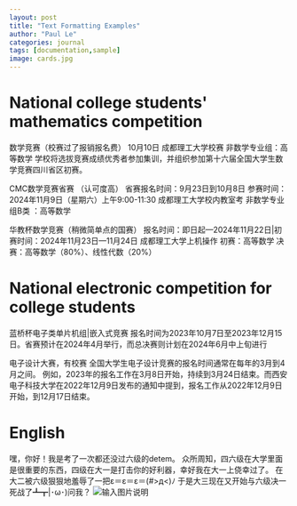```yaml
---
layout: post
title: "Text Formatting Examples"
author: "Paul Le"
categories: journal
tags: [documentation,sample]
image: cards.jpg
---
```


# National college students' mathematics competition

数学竞赛（校赛过了报销报名费）
10月10日 成都理工大学校赛 非数学专业组：高等数学
学校将选拔竞赛成绩优秀者参加集训，并组织参加第十六届全国大学生数学竞赛四川省区初赛。

CMC数学竞赛省赛 （认可度高）
省赛报名时间：9月23日到10月8日
参赛时间：2024年11月9日（星期六）上午9:00-11:30 
成都理工大学校内教室考  非数学专业组B类 ：高等数学

华教杯数学竞赛（稍微简单点的国赛）
报名时间：即日起—2024年11月22日|初赛时间：2024年11月23日—11月24日
成都理工大学上机操作   初赛：高等数学
决赛：高等数学（80%）、线性代数（20%）



# National electronic competition for college students

蓝桥杯电子类单片机组|嵌入式竞赛
报名时间为2023年10月7日至2023年12月15日。省赛预计在2024年4月举行，而总决赛则计划在2024年6月中上旬进行

电子设计大赛，有校赛
全国大学生电子设计竞赛的报名时间通常在每年的3月到4月之间。
例如，2023年的报名工作在3月8日开始，持续到3月24日结束。而西安电子科技大学在2022年12月9日发布的通知中提到，报名工作从2022年12月9日开始，到12月17日结束。

# English

嘿，你好！我是考了一次都还没过六级的detem。
众所周知，四六级在大学里面是很重要的东西，四级在大一是打击你的好利器，幸好我在大一上侥幸过了。
在大二被六级狠狠地羞辱了一把ε＝ε＝ε＝(#>д<)ﾉ
于是大三现在又开始与六级决一死战了┻┳|･ω･)问我？
![输入图片说明](https://s21.ax1x.com/2024/09/24/pAQtWnJ.jpg)

